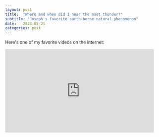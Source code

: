 ```yaml
---
layout: post
title:  "Where and when did I hear the most thunder?"
subtitle: "Joseph's favorite earth-borne natural phenomenon"
date:   2023-05-21
categories: post
---
```


Here's one of my favorite videos on the internet:

<iframe width="480" height="270" src="https://youtu.be/2QRjwEYr9E8?t=1015" frameborder="0" allow="accelerometer; autoplay; encrypted-media; gyroscope; picture-in-picture" allowfullscreen></iframe>
